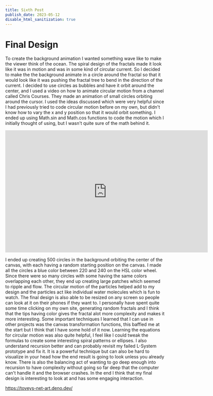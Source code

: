 ```yaml
---
title: Sixth Post
publish_date: 2023-05-12
disable_html_sanitization: true
---
```


# Final Design

To create the background animation I wanted something wave like to make the viewer think of the ocean. The spiral design of the fractals made it look like it was in motion and was in some kind of circular current. So I decided to make the the background animate in a circle around the fractal so that it would look like it was pushing the fractal tree to bend in the direction of the current. I decided to use circles as bubbles and have it orbit around the center, and I used a video on how to animate circular motion from a channel called Chris Courses. They made an animation of small circles orbiting around the cursor. I used the ideas discussed which were very helpful since I had previously tried to code circular motion before on my own, but didn't know how to vary the x and y position so that it would orbit something. I ended up using Math.sin and Math.cos functions to code the motion which I initially thought of using, but I wasn't quite sure of the math behind it.

<iframe width="640" height="385" src="https://www.youtube.com/embed/raXW5J1Te7Y?" title="How to Code: Circular Motion" frameborder="0" allow="accelerometer; autoplay; clipboard-write; encrypted-media; gyroscope; picture-in-picture; web-share" allowfullscreen></iframe>

I ended up creating 500 circles in the background orbiting the center of the canvas, with each having a random starting position on the canvas. I made all the circles a blue color between 220 and 240 on the HSL color wheel. Since there were so many circles with some having the same colors overlapping each other, they end up creating large patches which seemed to ripple and flow. The circular motion of the particles helped add to my design and the particles act like individual water molecules which is fun to watch. The final design is also able to be resized on any screen so people can look at it on their phones if they want to. I personally have spent quite some time clicking on my own site, generating random fractals and I think that the tips having color gives the fractal alot more complexity and makes it more interesting. Some important techniques I learned that I can use in other projects was the canvas transformation functions, this baffled me at the start but I think that I have some hold of it now. Learning the equations for circular motion was also quite helpful, I feel like I could tweak the formulas to create some interesting spiral patterns or ellipses. I also understand recursion better and can probably revisit my failed L-System prototype and fix it. It is a powerful technique but can also be hard to visualize in your head how the end result is going to look unless you already know. There is also the balancing act of wanting to go deep enough into recursion to have complexity without going so far deep that the computer can't handle it and the browser crashes. In the end I think that my final design is interesting to look at and has some engaging interaction.

https://toveys-net-art.deno.dev/